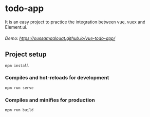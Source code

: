 # todo-app
It is an easy project to practice the integration between vue, vuex and Element.ui. 

###### Demo: https://oussamaalouat.github.io/vue-todo-app/

## Project setup
```
npm install
```

### Compiles and hot-reloads for development
```
npm run serve
```

### Compiles and minifies for production
```
npm run build
```
